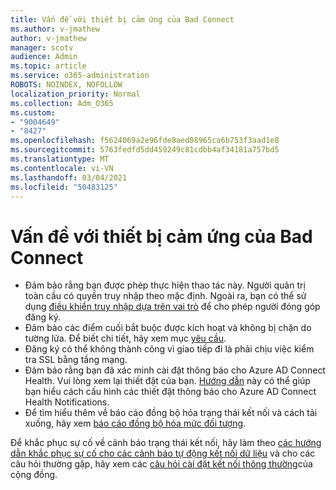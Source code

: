 ```yaml
---
title: Vấn đề với thiết bị cảm ứng của Bad Connect
ms.author: v-jmathew
author: v-jmathew
manager: scotv
audience: Admin
ms.topic: article
ms.service: o365-administration
ROBOTS: NOINDEX, NOFOLLOW
localization_priority: Normal
ms.collection: Adm_O365
ms.custom:
- "9004649"
- "8427"
ms.openlocfilehash: f5624069a2e96fde8aed08965ca6b753f3aad1e8
ms.sourcegitcommit: 5763fedfd5dd459249c81cdbb4af34181a757bd5
ms.translationtype: MT
ms.contentlocale: vi-VN
ms.lasthandoff: 03/04/2021
ms.locfileid: "50483125"
---
```

# <a name="problem-with-aad-connect-health"></a>Vấn đề với thiết bị cảm ứng của Bad Connect

- Đảm bảo rằng bạn được phép thực hiện thao tác này. Người quản trị toàn cầu có quyền truy nhập theo mặc định. Ngoài ra, bạn có thể sử dụng [điều khiển truy nhập dựa trên vai trò](https://docs.microsoft.com/azure/active-directory/connect-health/active-directory-aadconnect-health-operations) để cho phép người đóng góp đăng ký.
- Đảm bảo các điểm cuối bắt buộc được kích hoạt và không bị chặn do tường lửa. Để biết chi tiết, hãy xem mục [yêu cầu](https://docs.microsoft.com/azure/active-directory/hybrid/how-to-connect-health-agent-install).
- Đăng ký có thể không thành công vì giao tiếp đi là phải chịu việc kiểm tra SSL bằng tầng mạng.
- Đảm bảo rằng bạn đã xác minh cài đặt thông báo cho Azure AD Connect Health. Vui lòng xem lại thiết đặt của bạn. [Hướng dẫn](https://docs.microsoft.com/azure/active-directory/hybrid/how-to-connect-health-operations) này có thể giúp bạn hiểu cách cấu hình các thiết đặt thông báo cho Azure AD Connect Health Notifications.
- Để tìm hiểu thêm về báo cáo đồng bộ hóa trạng thái kết nối và cách tải xuống, hãy xem [báo cáo đồng bộ hóa mức đối tượng](https://docs.microsoft.com/azure/active-directory/hybrid/how-to-connect-health-sync).

Để khắc phục sự cố về cảnh báo trạng thái kết nối, hãy làm theo [các hướng dẫn khắc phục sự cố cho các cảnh báo tự động kết nối dữ liệu](https://docs.microsoft.com/azure/active-directory/hybrid/how-to-connect-health-data-freshness) và cho các câu hỏi thường gặp, hãy xem các [câu hỏi cài đặt kết nối thông thường](https://docs.microsoft.com/azure/active-directory/hybrid/reference-connect-health-faq)của cộng đồng.
